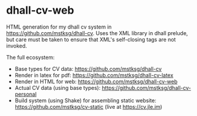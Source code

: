 dhall-cv-web
==============

HTML generation for my dhall cv system in <https://github.com/mstksg/dhall-cv>.
Uses the XML library in dhall prelude, but care must be taken to ensure that
XML's self-closing tags are not invoked.

The full ecosystem:

*   Base types for CV data: <https://github.com/mstksg/dhall-cv>
*   Render in latex for pdf: <https://github.com/mstksg/dhall-cv-latex>
*   Render in HTML for web: <https://github.com/mstksg/dhall-cv-web>
*   Actual CV data (using base types): <https://github.com/mstksg/dhall-cv-personal>
*   Build system (using Shake) for assembling static website:
    <https://github.com/mstksg/cv-static> (live at <https://cv.jle.im>)
